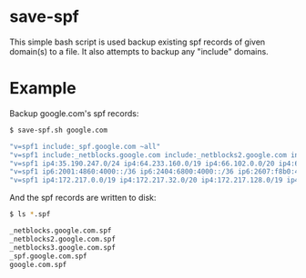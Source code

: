 # save-spf

This simple bash script is used backup existing spf records of given domain(s) 
to a file. It also attempts to backup any "include" domains.

# Example

Backup google.com's spf records:
```bash
$ save-spf.sh google.com

"v=spf1 include:_spf.google.com ~all"
"v=spf1 include:_netblocks.google.com include:_netblocks2.google.com include:_netblocks3.google.com ~all"
"v=spf1 ip4:35.190.247.0/24 ip4:64.233.160.0/19 ip4:66.102.0.0/20 ip4:66.249.80.0/20 ip4:72.14.192.0/18 ip4:74.125.0.0/16 ip4:108.177.8.0/21 ip4:173.194.0.0/16 ip4:209.85.128.0/17 ip4:216.58.192.0/19 ip4:216.239.32.0/19 ~all"
"v=spf1 ip6:2001:4860:4000::/36 ip6:2404:6800:4000::/36 ip6:2607:f8b0:4000::/36 ip6:2800:3f0:4000::/36 ip6:2a00:1450:4000::/36 ip6:2c0f:fb50:4000::/36 ~all"
"v=spf1 ip4:172.217.0.0/19 ip4:172.217.32.0/20 ip4:172.217.128.0/19 ip4:172.217.160.0/20 ip4:172.217.192.0/19 ip4:172.253.56.0/21 ip4:172.253.112.0/20 ip4:108.177.96.0/19 ip4:35.191.0.0/16 ip4:130.211.0.0/22 ~all"
```

And the spf records are written to disk:
```bash
$ ls *.spf

_netblocks.google.com.spf
_netblocks2.google.com.spf
_netblocks3.google.com.spf
_spf.google.com.spf
google.com.spf
```
